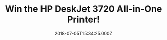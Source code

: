 ---
campaign-uuid: "c-08ef2eb5-d082-4da9-b5a2-06ac89cb429f"
type: "Preview"
category: "Gift"
date: "2018-07-05T15:34:25.000Z"
end-date: "2018-08-06T23:59:00.000Z"
disable-form: false
is_promoted: false
has_entry_page: true
title: "Win the HP DeskJet 3720 All-in-One Printer!"
competition-description: "<p>Affordable power, mobile printing, vibrant colour, print\
  \ instantly your photos from your favourite concert or festival... YES! we are talking\
  \ about the brand new HP DeskJet 3720 All-in-One Printer! and now, thanks to NME\
  \ AAA it could be yours! We’re giving away this amazing printer to one of our lucky\
  \ NME AAA members!</p>\r\n<p>Does it sound good to you? Click below for a chance\
  \ to win!</p>"
hero-header: "Win the HP DeskJet 3720 All-in-One Printer!"
terms-confirmation: "N/A"
banner-img: "https://assets.expresslyapp.com/asset-0ae908f3-d41f-4ccc-b7f4-be526712dda7.jpg"
logo-left-href: "http://aaa.nme.com"
logo-left-image: "https://assets.expresslyapp.com/asset-b705a88a-ef5c-4aa9-9221-4d8effeddf4d.jpg"
logo-left-title: "nme aaa"
bg-image-hero: "https://assets.expresslyapp.com/asset-72260fba-f0fc-4c44-83d0-5b7fcb6c7089.jpg"
bg-image-first: "https://assets.expresslyapp.com/asset-f5e26ec4-7dbb-497d-a49f-0792bc90d5da.jpg"
section1-content: "<p>Make that moment, concert, festival, event special again with\
  \ this amazing printer! Get the compact printing power and wireless independence\
  \ you need to print, scan, and copy from virtually any mobile device. The world’\
  s smallest all-in-one printer is an Instant Ink ready printer that fits and looks\
  \ good virtually anywhere.</p>\r\n<p>Enter the form below and don’t miss out this\
  \ great opportunity of winning the HP DeskJet 3720 All-in-One Printer!</p>\r\n<p>Fit\
  \ your space, fit your wireless life!</p>\r\n<p>Good luck!</p>"
entry-title: "Win the HP DeskJet 3720 All-in-One Printer!"
entry-content: "Enter the draw to win the HP DeskJet 3720 All-in-One Printer by completing\
  \ the form below before 23:59 on 6th of August 2018."
has-winner: false
prize-description: "The HP DeskJet 3720 All-in-One Printer!"
special-conditions: "Multiple entries are allowed up to one every day."
---